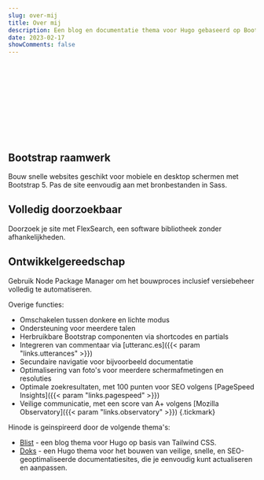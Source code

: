 ```yaml
---
slug: over-mij
title: Over mij
description: Een blog en documentatie thema voor Hugo gebaseerd op Bootstrap 5.
date: 2023-02-17
showComments: false
---
```


<p class="text-center"><svg class="img-fluid w-50"><use href="/img/logo_var.svg#logo"></use></svg></p>

<section class="section section-sm mt-5">
  <div class="container-fluid">
    <div class="row justify-content-center text-center">
    <div class="row justify-content-center text-center">
      <div class="col-lg-4">
        <i class="fa-brands fa-bootstrap fa-2xl"></i>
        <h2 class="h4">Bootstrap raamwerk</h2>
        <p>Bouw snelle websites geschikt voor mobiele en desktop schermen met Bootstrap 5. Pas de site eenvoudig aan met bronbestanden in Sass.</p>
      </div>
      <div class="col-lg-4">
        <i class="fa-solid fa-magnifying-glass fa-2xl"></i>
        <h2 class="h4">Volledig doorzoekbaar</h2>
        <p>Doorzoek je site met FlexSearch, een software bibliotheek zonder afhankelijkheden.</p>
      </div>
      <div class="col-lg-4">
      <i class="fa-solid fa-code fa-2xl"></i>
        <h2 class="h4">Ontwikkelgereedschap</h2>
        <p>Gebruik Node Package Manager om het bouwproces inclusief versiebeheer volledig te automatiseren.</p>
      </div>
    </div>
  </div>
</section>

Overige functies:

* Omschakelen tussen donkere en lichte modus
* Ondersteuning voor meerdere talen
* Herbruikbare Bootstrap componenten via shortcodes en partials
* Integreren van commentaar via [utteranc.es]({{< param "links.utterances" >}})
* Secundaire navigatie voor bijvoorbeeld documentatie
* Optimalisering van foto's voor meerdere schermafmetingen en resoluties
* Optimale zoekresultaten, met 100 punten voor SEO volgens [PageSpeed Insights]({{< param "links.pagespeed" >}})
* Veilige communicatie, met een score van A+ volgens [Mozilla Observatory]({{< param "links.observatory" >}})
{.tickmark}

Hinode is geinspireerd door de volgende thema's:

* [Blist](https://github.com/apvarun/blist-hugo-theme) - een blog thema voor Hugo op basis van Tailwind CSS.
* [Doks](https://github.com/h-enk/doks) - een Hugo thema voor het bouwen van veilige, snelle, en SEO-geoptimaliseerde documentatiesites, die je eenvoudig kunt actualiseren en aanpassen.
